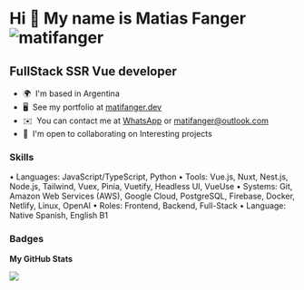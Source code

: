 Hi 👋 My name is Matias Fanger <img src="https://komarev.com/ghpvc/?username=matifanger&color=brightgreen" alt="matifanger" /> 
==============================

FullStack SSR Vue developer
-----------------

* 🌍  I'm based in Argentina
* 🖥️  See my portfolio at [matifanger.dev](http://matifanger.dev)
* ✉️  You can contact me at [WhatsApp](https://wa.link/aq1xfn) or [matifanger@outlook.com](mailto:matifanger@outlook.com)
* 🤝  I'm open to collaborating on Interesting projects

<!-- <a href="https://www.twitter.com/matifanger" target="_blank" rel="noreferrer"><img
src="https://img.shields.io/twitter/follow/matifanger?logo=twitter&style=for-the-badge&color=0891b2&labelColor=1c1917"
/></a> -->

### Skills


<p align="left">
•	Languages: JavaScript/TypeScript, Python
•	Tools: Vue.js, Nuxt, Nest.js, Node.js, Tailwind, Vuex, Pinia, Vuetify, Headless UI, VueUse
•	Systems: Git, Amazon Web Services (AWS), Google Cloud, PostgreSQL, Firebase, Docker, Netlify, Linux, OpenAI
•	Roles: Frontend, Backend, Full-Stack
•	Language: Native Spanish, English B1
</p>

### Badges

<b>My GitHub Stats</b>

<a href="http://www.github.com/matifanger"><img src="https://github-readme-streak-stats.herokuapp.com/?user=matifanger&stroke=ffffff&background=1c1917&ring=0891b2&fire=0891b2&currStreakNum=ffffff&currStreakLabel=0891b2&sideNums=ffffff&sideLabels=ffffff&dates=ffffff&hide_border=true" /></a>
